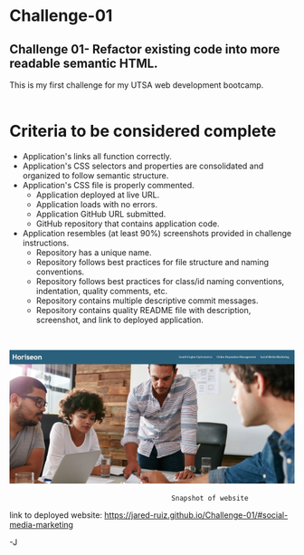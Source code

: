 # Challenge-01
## Challenge 01- Refactor existing code into more readable semantic HTML.

This is my first challenge for my UTSA web development bootcamp.
<br>
<br>

# Criteria to be considered complete

- Application's links all function correctly.
- Application's CSS selectors and properties are consolidated and organized to follow semantic structure.
- Application's CSS file is properly commented.
  - Application deployed at live URL.
  - Application loads with no errors.
  - Application GitHub URL submitted.
  - GitHub repository that contains application code.
- Application resembles (at least 90%) screenshots provided in challenge instructions.
  - Repository has a unique name.
  - Repository follows best practices for file structure and naming conventions.
  - Repository follows best practices for class/id naming conventions, indentation, quality comments, etc.
  - Repository contains multiple descriptive commit messages.
  - Repository contains quality README file with description, screenshot, and link to deployed application.

<br>

![alt text](./assets/images/Horiseon-snapshot.PNG)

                                            Snapshot of website

link to deployed website: https://jared-ruiz.github.io/Challenge-01/#social-media-marketing

-J

